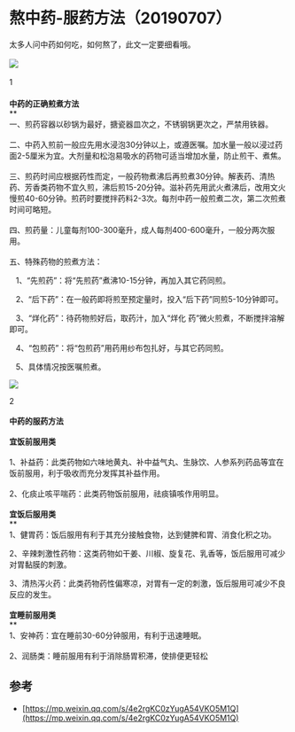 # 熬中药-服药方法（20190707）


太多人问中药如何吃，如何熬了，此文一定要细看哦。<br />
<br />![](https://cdn.nlark.com/yuque/0/2019/webp/101800/1562474486654-4864f984-f552-4b67-a16b-a1b1c1049d02.webp#align=left&display=inline&height=1536&originHeight=3720&originWidth=980&size=0&status=done&width=405)<br />
<br />1<br />　<br />**中药的正确煎煮方法**<br />**<br />一、煎药容器以砂锅为最好，搪瓷器皿次之，不锈钢锅更次之，严禁用铁器。<br />
<br />二、中药入煎前一般应先用水浸泡30分钟以上，或遵医嘱。加水量一般以浸过药面2-5厘米为宜。大剂量和松泡易吸水的药物可适当增加水量，防止煎干、煮焦。<br />
<br />三、煎药时间应根据药性而定，一般药物煮沸后再煎煮30分钟。解表药、清热药、芳香类药物不宜久煎，沸后煎15-20分钟。滋补药先用武火煮沸后，改用文火慢煎40-60分钟。煎药时要搅拌药料2-3次。每剂中药一般煎煮二次，第二次煎煮时间可略短。<br />
<br />四、煎药量：儿童每剂100-300毫升，成人每剂400-600毫升，一般分两次服用。<br />
<br />五、特殊药物的煎煮方法：

   1、“先煎药”：将“先煎药”煮沸10-15分钟，再加入其它药同煎。

   2、“后下药”：在一般药即将煎至预定量时，投入“后下药”同煎5-10分钟即可。

   3、“烊化药”：待药物煎好后，取药汁，加入“烊化 药”微火煎煮，不断搅拌溶解即可。

   4、“包煎药”：将“包煎药”用药用纱布包扎好，与其它药同煎。

   5、具体情况按医嘱煎煮。

![](https://cdn.nlark.com/yuque/0/2019/webp/101800/1562474486548-0f5c904a-5e47-414e-9585-5dc7c8f81888.webp#align=left&display=inline&height=262&originHeight=376&originWidth=458&size=0&status=done&width=319)

2<br />**<br />**中药的服药方法**<br />
<br />**宜饭前服用类**<br />**<br />1、补益药：此类药物如六味地黄丸、补中益气丸、生脉饮、人参系列药品等宜在饭前服用，利于吸收而充分发挥其补益作用。<br />
<br />2、化痰止咳平喘药：此类药物饭前服用，祛痰镇咳作用明显。<br />
<br />**宜饭后服用类**<br />**<br />1、健胃药：饭后服用有利于其充分接触食物，达到健脾和胃、消食化积之功。

2、辛辣刺激性药物：这类药物如干姜、川椒、旋复花、乳香等，饭后服用可减少对胃黏膜的刺激。

3、清热泻火药：此类药物药性偏寒凉，对胃有一定的刺激，饭后服用可减少不良反应的发生。<br />
<br />**宜睡前服用类**<br />**<br />1、安神药：宜在睡前30-60分钟服用，有利于迅速睡眠。<br />
<br />2、润肠类：睡前服用有利于消除肠胃积滞，使排便更轻松

<a name="sT6R5"></a>
## 参考

- [https://mp.weixin.qq.com/s/4e2rgKC0zYugA54VKO5M1Q](https://mp.weixin.qq.com/s/4e2rgKC0zYugA54VKO5M1Q)
